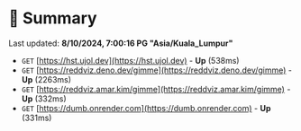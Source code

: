 # 📖 Summary
Last updated: **8/10/2024, 7:00:16 PG "Asia/Kuala_Lumpur"**

- `GET` [https://hst.ujol.dev](https://hst.ujol.dev) - **Up** (538ms)
- `GET` [https://reddviz.deno.dev/gimme](https://reddviz.deno.dev/gimme) - **Up** (2263ms)
- `GET` [https://reddviz.amar.kim/gimme](https://reddviz.amar.kim/gimme) - **Up** (332ms)
- `GET` [https://dumb.onrender.com](https://dumb.onrender.com) - **Up** (331ms)
